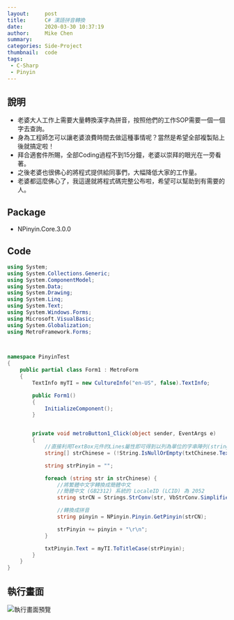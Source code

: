 ```yaml
---
layout:     post
title:      C# 漢語拼音轉換
date:       2020-03-30 10:37:19
author:     Mike Chen
summary:    
categories: Side-Project
thumbnail:  code
tags:
 - C-Sharp
 - Pinyin
---
```



## 說明
* 老婆大人工作上需要大量轉換漢字為拼音，按照他們的工作SOP需要一個一個字去查詢。
* 身為工程師怎可以讓老婆浪費時間去做這種事情呢？當然是希望全部複製貼上後就搞定啦！
* 拜合適套件所賜，全部Coding過程不到15分鐘，老婆以崇拜的眼光在一旁看著。
* 之後老婆也很佛心的將程式提供給同事們，大幅降低大家的工作量。
* 老婆都這麼佛心了，我這邊就將程式碼完整公布啦，希望可以幫助到有需要的人。

## Package
* NPinyin.Core.3.0.0

## Code

```csharp
using System;
using System.Collections.Generic;
using System.ComponentModel;
using System.Data;
using System.Drawing;
using System.Linq;
using System.Text;
using System.Windows.Forms;
using Microsoft.VisualBasic;
using System.Globalization;
using MetroFramework.Forms;
 


namespace PinyinTest
{
    public partial class Form1 : MetroForm
    {
        TextInfo myTI = new CultureInfo("en-US", false).TextInfo;

        public Form1()
        {
            InitializeComponent();
        }


        private void metroButton1_Click(object sender, EventArgs e)
        {
            //直接利用TextBox元件的Lines屬性即可得到以列為單位的字串陣列(string[])
            string[] strChinese = (!String.IsNullOrEmpty(txtChinese.Text.Trim())) ? txtChinese.Lines : null;

            string strPinyin = "";

            foreach (string str in strChinese) {
                //將繁體中文字轉換成簡體中文
                //簡體中文 (GB2312) 系統的 LocaleID (LCID) 為 2052
                string strCN = Strings.StrConv(str, VbStrConv.SimplifiedChinese, 2052);

                //轉換成拼音
                string pinyin = NPinyin.Pinyin.GetPinyin(strCN);

                strPinyin += pinyin + "\r\n";
            }

            txtPinyin.Text = myTI.ToTitleCase(strPinyin);
        }
    }
}

```

## 執行畫面
![執行畫面預覽](https://i.imgur.com/vZcssNn.png)